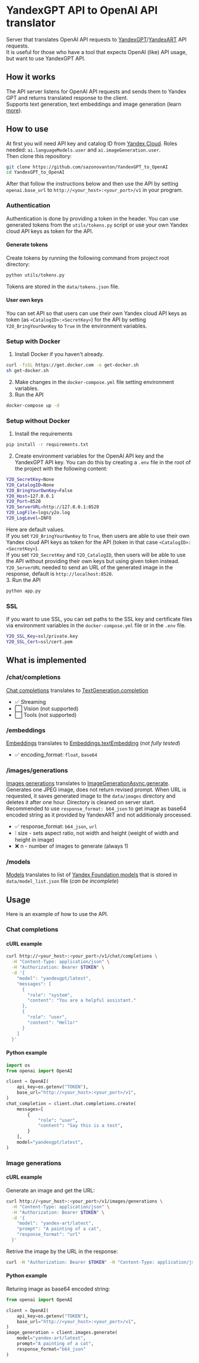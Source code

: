# YandexGPT API to OpenAI API translator
Server that translates OpenAI API requests to [YandexGPT](https://yandex.cloud/en/services/yandexgpt)/[YandexART](https://yandex.cloud/en/docs/foundation-models/quickstart/yandexart) API requests.  
It is useful for those who have a tool that expects OpenAI (like) API usage, but want to use YandexGPT API.  

## How it works
The API server listens for OpenAI API requests and sends them to Yandex GPT and returns translated response to the client.  
Supports text generation, text embeddings and image generation (learn [more](#what-is-implemented)).  

## How to use
At first you will need API key and catalog ID from [Yandex Cloud](https://yandex.cloud/en/docs/iam/concepts/authorization/api-key). Roles needed: `ai.languageModels.user` and `ai.imageGeneration.user`.  
Then clone this repository:  
```bash
git clone https://github.com/sazonovanton/YandexGPT_to_OpenAI
cd YandexGPT_to_OpenAI
```
After that follow the instructions below and then use the API by setting `openai.base_url` to `http://<your_host>:<your_port>/v1` in your program.  

### Authentication
Authentication is done by providing a token in the header. You can use generated tokens from the `utils/tokens.py` script or use your own Yandex cloud API keys as token for the API.  
#### Generate tokens
Create tokens by running the following command from project root directory:  
```bash
python utils/tokens.py
```  
Tokens are stored in the `data/tokens.json` file.
#### User own keys
You can set API so that users can use their own Yandex cloud API keys as token (as `<CatalogID>:<SecretKey>`) for the API by setting `Y2O_BringYourOwnKey` to `True` in the environment variables.

### Setup with Docker
1. Install Docker if you haven't already.
```bash
curl -fsSL https://get.docker.com -o get-docker.sh
sh get-docker.sh
```
2. Make changes in the `docker-compose.yml` file setting environment variables.
3. Run the API
```bash
docker-compose up -d
```

### Setup without Docker
1. Install the requirements
```bash
pip install -r requirements.txt
```
2. Create environment variables for the OpenAI API key and the YandexGPT API key. You can do this by creating a `.env` file in the root of the project with the following content:
```bash
Y2O_SecretKey=None
Y2O_CatalogID=None
Y2O_BringYourOwnKey=False
Y2O_Host=127.0.0.1
Y2O_Port=8520
Y2O_ServerURL=http://127.0.0.1:8520
Y2O_LogFile=logs/y2o.log
Y2O_LogLevel=INFO
```
Here are default values.  
If you set `Y2O_BringYourOwnKey` to `True`, then users are able to use their own Yandex cloud API keys as token for the API (token in that case `<CatalogID>:<SecretKey>`).  
If you set `Y2O_SecretKey` and `Y2O_CatalogID`, then users will be able to use the API without providing their own keys but using given token instead.  
`Y2O_ServerURL` needed to send an URL of the generated image in the response, default is `http://localhost:8520`.  
3. Run the API
```bash
python app.py
```
### SSL
If you want to use SSL, you can set paths to the SSL key and certificate files via environment variables in the `docker-compose.yml` file or in the `.env` file.  
```bash
Y2O_SSL_Key=ssl/private.key
Y2O_SSL_Cert=ssl/cert.pem
```

## What is implemented
### /chat/completions 
[Chat completions](https://platform.openai.com/docs/api-reference/chat/create) translates to [TextGeneration.completion](https://yandex.cloud/en/docs/foundation-models/text-generation/api-ref/TextGeneration/completion)  
* ✅ Streaming  
* ⬜ Vision (not supported)  
* ⬜ Tools (not supported)
### /embeddings
[Embeddings](https://platform.openai.com/docs/api-reference/embeddings) translates to [Embeddings.textEmbedding](https://yandex.cloud/en/docs/foundation-models/embeddings/api-ref/Embeddings/textEmbedding) (_not fully tested_)  
* ✅ encoding_format: `float`, `base64`  
### /images/generations
[Images generations](https://platform.openai.com/docs/api-reference/images/create) translates to [ImageGenerationAsync.generate](https://yandex.cloud/ru/docs/foundation-models/image-generation/api-ref/ImageGenerationAsync/generate).  
Generates one JPEG image, does not return revised prompt. When URL is requested, it saves generated image to the `data/images` directory and deletes it after one hour. Directory is cleaned on server start. Recommended to use `response_format: b64_json` to get image as base64 encoded string as it provided by YandexART and not additionaly processed.  
* ✅ response_format: `b64_json`, `url`  
* ❕ size - sets aspect ratio, not width and height (weight of width and height in image)  
* ❌ n - number of images to generate (always 1)  
### /models
[Models](https://platform.openai.com/docs/api-reference/models) translates to list of [Yandex Foundation models](https://yandex.cloud/en/docs/foundation-models/concepts/) that is stored in `data/model_list.json` file (_can be incomplete_)


## Usage
Here is an example of how to use the API.
### Chat completions
#### cURL example
```bash
curl http://<your_host>:<your_port>/v1/chat/completions \
  -H "Content-Type: application/json" \
  -H "Authorization: Bearer $TOKEN" \
  -d '{
    "model": "yandexgpt/latest",
    "messages": [
      {
        "role": "system",
        "content": "You are a helpful assistant."
      },
      {
        "role": "user",
        "content": "Hello!"
      }
    ]
  }'
```
#### Python example
```python
import os
from openai import OpenAI

client = OpenAI(
    api_key=os.getenv("TOKEN"),
    base_url="http://<your_host>:<your_port>/v1",
)
chat_completion = client.chat.completions.create(
    messages=[
        {
            "role": "user",
            "content": "Say this is a test",
        }
    ],
    model="yandexgpt/latest",
)
```
### Image generations
#### cURL example
Generate an image and get the URL:
```bash
curl http://<your_host>:<your_port>/v1/images/generations \
  -H "Content-Type: application/json" \
  -H "Authorization: Bearer $TOKEN" \
  -d '{
    "model": "yandex-art/latest",
    "prompt": "A painting of a cat",
    "response_format": "url"
  }'
```
Retrive the image by the URL in the response:
```bash
curl -H "Authorization: Bearer $TOKEN" -H "Content-Type: application/json" -O http://<your_host>:<your_port>/images/<id>.jpg
```
#### Python example
Returing image as base64 encoded string:
```python
from openai import OpenAI

client = OpenAI(
    api_key=os.getenv("TOKEN"),
    base_url="http://<your_host>:<your_port>/v1",
)
image_generation = client.images.generate(
    model="yandex-art/latest",
    prompt="A painting of a cat",
    response_format="b64_json"
)
```
